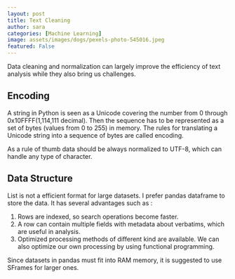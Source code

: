```yaml
---
layout: post
title: Text Cleaning
author: sara
categories: [Machine Learning]
image: assets/images/dogs/pexels-photo-545016.jpeg
featured: False
---
```

Data cleaning and normalization can largely improve the efficiency of text analysis while they also bring us challenges.

## Encoding

A string in Python is seen as a Unicode covering the number from 0 through 0x10FFFF(1,114,111 decimal). Then the sequence has to be represented as a set of bytes (values from 0 to 255) in memory. The rules for translating a Unicode string into a sequence of bytes are called encoding.

As a rule of thumb data should be always normalized to UTF-8, which can handle any type of character.

## Data Structure

List is not a efficient format for large datasets. I prefer pandas dataframe to store the data. It has several advantages such as :

1. Rows are indexed, so search operations become faster.
2. A row can contain multiple fields with metadata about verbatims, which are useful in analysis.
3. Optimized processing methods of different kind are available. We can also optimize our own processing by using functional programming.

Since datasets in pandas must fit into RAM memory, it is suggested to use SFrames for larger ones.